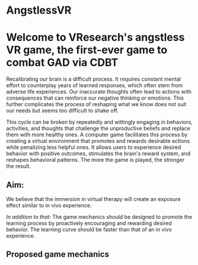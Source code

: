 # AngstlessVR

Welcome to VResearch's angstless VR game, the first-ever game to combat GAD via CDBT
=======================
Recalibrating our brain is a difficult process. It requires constant mental effort to counterplay years of learned responses, which often stem from adverse life experiences. Our inaccurate thoughts often lead to actions with consequences that can reinforce our negative thinking or emotions. This further complicates the process of reshaping what we know does not suit our needs but seems too difficult to shake off.

This cycle can be broken by repeatedly and wittingly engaging in behaviors, activities, and thoughts that challenge the unproductive beliefs and replace them with more healthy ones. A computer game facilitates this process by creating a virtual environment that promotes and rewards desirable actions while penalizing less helpful ones. It allows users to experience desired behavior with positive outcomes, stimulates the brain's reward system, and reshapes behavioral patterns. The more the game is played, the stronger the result.

Aim:
---
We believe that the immersion in virtual therapy will create an exposure effect similar to in vivo experience.

_In addition to that:_ The game mechanics should be designed to promote the learning process by proactively encouraging and rewarding desired behavior. The learning curve should be faster than that of an in vivo experience.

Proposed game mechanics
---
